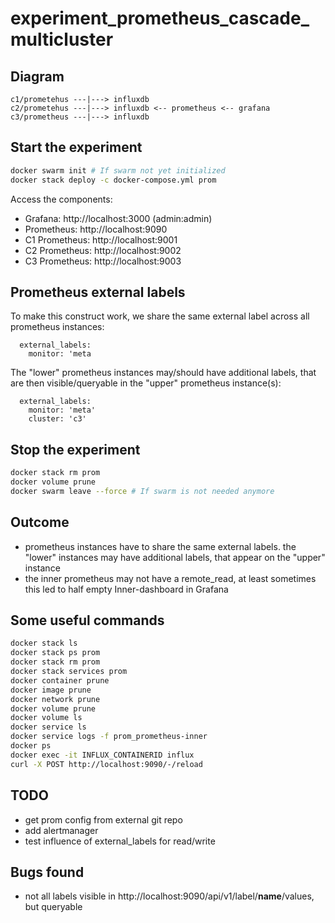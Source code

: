 # experiment_prometheus_cascade_multicluster

## Diagram
```
c1/prometehus ---|---> influxdb
c2/prometehus ---|---> influxdb <-- prometheus <-- grafana
c3/prometheus ---|---> influxdb
```

## Start the experiment
```sh
docker swarm init # If swarm not yet initialized
docker stack deploy -c docker-compose.yml prom
```

Access the components:
- Grafana: http://localhost:3000 (admin:admin)
- Prometheus: http://localhost:9090
- C1 Prometheus: http://localhost:9001
- C2 Prometheus: http://localhost:9002
- C3 Prometheus: http://localhost:9003

## Prometheus external labels

To make this construct work, we share the same external label across all prometheus instances:
```
  external_labels:
    monitor: 'meta
```

The "lower" prometheus instances may/should have additional labels, that are then visible/queryable in the "upper" prometheus instance(s):
```
  external_labels:
    monitor: 'meta'
    cluster: 'c3'
```

## Stop the experiment
```sh
docker stack rm prom
docker volume prune
docker swarm leave --force # If swarm is not needed anymore
```

## Outcome
- prometheus instances have to share the same external labels. the "lower" instances may have additional labels, that appear on the "upper" instance
- the inner prometheus may not have a remote_read, at least sometimes this led to half empty Inner-dashboard in Grafana

## Some useful commands
```sh
docker stack ls
docker stack ps prom
docker stack rm prom
docker stack services prom
docker container prune
docker image prune
docker network prune
docker volume prune
docker volume ls
docker service ls
docker service logs -f prom_prometheus-inner
docker ps
docker exec -it INFLUX_CONTAINERID influx
curl -X POST http://localhost:9090/-/reload
```

## TODO
- get prom config from external git repo
- add alertmanager
- test influence of external_labels for read/write

## Bugs found
- not all labels visible in http://localhost:9090/api/v1/label/__name__/values, but queryable
